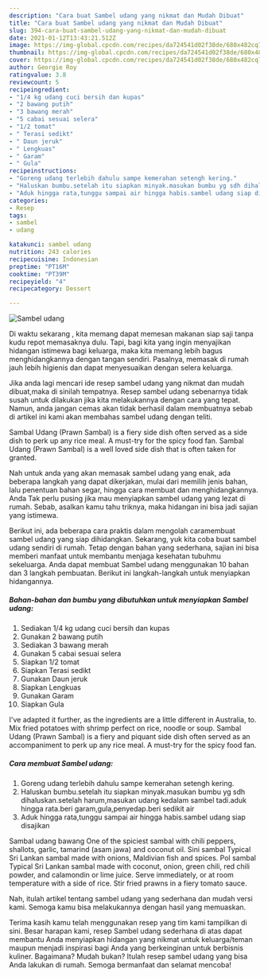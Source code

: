 ```yaml
---
description: "Cara buat Sambel udang yang nikmat dan Mudah Dibuat"
title: "Cara buat Sambel udang yang nikmat dan Mudah Dibuat"
slug: 394-cara-buat-sambel-udang-yang-nikmat-dan-mudah-dibuat
date: 2021-01-12T13:43:21.512Z
image: https://img-global.cpcdn.com/recipes/da724541d02f38de/680x482cq70/sambel-udang-foto-resep-utama.jpg
thumbnail: https://img-global.cpcdn.com/recipes/da724541d02f38de/680x482cq70/sambel-udang-foto-resep-utama.jpg
cover: https://img-global.cpcdn.com/recipes/da724541d02f38de/680x482cq70/sambel-udang-foto-resep-utama.jpg
author: Georgie Roy
ratingvalue: 3.8
reviewcount: 5
recipeingredient:
- "1/4 kg udang cuci bersih dan kupas"
- "2 bawang putih"
- "3 bawang merah"
- "5 cabai sesuai selera"
- "1/2 tomat"
- " Terasi sedikt"
- " Daun jeruk"
- " Lengkuas"
- " Garam"
- " Gula"
recipeinstructions:
- "Goreng udang terlebih dahulu sampe kemerahan setengh kering."
- "Haluskan bumbu.setelah itu siapkan minyak.masukan bumbu yg sdh dihaluskan.setelah harum,masukan udang kedalam sambel tadi.aduk hingga rata.beri garam,gula,penyedap.beri sedikit air"
- "Aduk hingga rata,tunggu sampai air hingga habis.sambel udang siap disajikan"
categories:
- Resep
tags:
- sambel
- udang

katakunci: sambel udang 
nutrition: 243 calories
recipecuisine: Indonesian
preptime: "PT16M"
cooktime: "PT39M"
recipeyield: "4"
recipecategory: Dessert

---
```



![Sambel udang](https://img-global.cpcdn.com/recipes/da724541d02f38de/680x482cq70/sambel-udang-foto-resep-utama.jpg)

Di waktu  sekarang , kita memang dapat memesan makanan siap saji tanpa kudu repot memasaknya dulu. Tapi, bagi kita yang ingin menyajikan hidangan istimewa bagi keluarga, maka kita memang lebih bagus menghidangkannya dengan tangan sendiri. Pasalnya, memasak di rumah jauh lebih higienis dan dapat menyesuaikan dengan selera keluarga.

Jika anda lagi mencari ide resep sambel udang yang nikmat dan mudah dibuat,maka di sinilah tempatnya. Resep sambel udang  sebenarnya tidak susah untuk dilakukan jika kita melakukannya dengan cara yang tepat. Namun, anda jangan cemas akan tidak berhasil dalam membuatnya 
sebab di artikel ini kami akan membahas sambel udang dengan teliti.  

Sambal Udang (Prawn Sambal) is a fiery side dish often served as a side dish to perk up any rice meal. A must-try for the spicy food fan. Sambal Udang (Prawn Sambal) is a well loved side dish that is often taken for granted.

Nah untuk anda yang akan memasak sambel udang yang enak, ada beberapa langkah yang dapat dikerjakan, mulai dari memilih jenis bahan, lalu penentuan bahan segar, hingga cara membuat dan menghidangkannya. Anda Tak perlu pusing jika mau menyiapkan sambel udang yang lezat di rumah. Sebab, asalkan kamu  tahu triknya, maka hidangan ini bisa jadi sajian yang istimewa.

Berikut ini, ada beberapa cara praktis  dalam mengolah caramembuat sambel udang yang siap dihidangkan. Sekarang, yuk kita coba buat sambel udang sendiri di rumah. Tetap dengan bahan yang sederhana, sajian ini bisa memberi manfaat untuk membantu menjaga kesehatan tubuhmu sekeluarga. Anda dapat membuat Sambel udang menggunakan 10 bahan dan 3 langkah pembuatan. Berikut ini langkah-langkah untuk menyiapkan hidangannya.

<!--inarticleads1-->

##### Bahan-bahan dan bumbu yang dibutuhkan untuk menyiapkan Sambel udang:

1. Sediakan 1/4 kg udang cuci bersih dan kupas
1. Gunakan 2 bawang putih
1. Sediakan 3 bawang merah
1. Gunakan 5 cabai sesuai selera
1. Siapkan 1/2 tomat
1. Siapkan  Terasi sedikt
1. Gunakan  Daun jeruk
1. Siapkan  Lengkuas
1. Gunakan  Garam
1. Siapkan  Gula


I&#39;ve adapted it further, as the ingredients are a little different in Australia, to. Mix fried potatoes with shrimp perfect on rice, noodle or soup. Sambal Udang (Prawn Sambal) is a fiery and piquant side dish often served as an accompaniment to perk up any rice meal. A must-try for the spicy food fan. 

<!--inarticleads2-->

##### Cara membuat Sambel udang:

1. Goreng udang terlebih dahulu sampe kemerahan setengh kering.
1. Haluskan bumbu.setelah itu siapkan minyak.masukan bumbu yg sdh dihaluskan.setelah harum,masukan udang kedalam sambel tadi.aduk hingga rata.beri garam,gula,penyedap.beri sedikit air
1. Aduk hingga rata,tunggu sampai air hingga habis.sambel udang siap disajikan


Sambal udang bawang One of the spiciest sambal with chili peppers, shallots, garlic, tamarind (asam jawa) and coconut oil. Sini sambal Typical Sri Lankan sambal made with onions, Maldivian fish and spices. Pol sambal Typical Sri Lankan sambal made with coconut, onion, green chili, red chili powder, and calamondin or lime juice. Serve immediately, or at room temperature with a side of rice. Stir fried prawns in a fiery tomato sauce. 

Nah, itulah artikel tentang  sambel udang  yang sederhana dan mudah versi kami. Semoga kamu bisa melakukannya dengan hasil yang memuaskan. 

Terima kasih kamu telah menggunakan resep yang tim kami tampilkan di sini. Besar harapan kami, resep  Sambel udang sederhana di atas dapat membantu Anda menyiapkan hidangan yang nikmat untuk keluarga/teman maupun menjadi inspirasi bagi Anda yang berkeinginan untuk berbisnis kuliner. Bagaimana? Mudah bukan? Itulah resep sambel udang yang bisa Anda lakukan di rumah. Semoga bermanfaat dan selamat mencoba!

